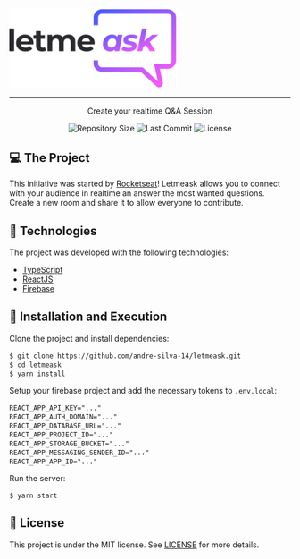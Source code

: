 <img alt="Letmeask - Create your realtime Q&A Session" title="Letmeask - Create your realtime Q&A Session" src=".github/logo.svg" style="width:300px; margin:0 auto;" />

<hr/>

<p align="center">Create your realtime Q&A Session</p>

<p align="center">
  <a href="#" style="text-decoration: none">
    <img alt="Repository Size" src="https://img.shields.io/github/repo-size/andre-silva-14/letmeask" />
  </a>

  <a href="#" style="text-decoration: none">
    <img alt="Last Commit" src="https://img.shields.io/github/last-commit/andre-silva-14/letmeask" />
  </a>

  <a href="LICENSE" style="text-decoration: none">
    <img alt="License" src="https://img.shields.io/github/license/andre-silva-14/letmeask?color=3FB913" />
  </a>
  
</p>

## :computer: The Project

This initiative was started by [Rocketseat](https://www.rocketseat.com.br/)! Letmeask allows you to connect with your audience in realtime an answer the most wanted questions. Create a new room and share it to allow everyone to contribute.

## :rocket: Technologies

The project was developed with the following technologies:

- [TypeScript](https://www.typescriptlang.org/)
- [ReactJS](https://reactjs.org)
- [Firebase](https://firebase.google.com)

## :electric_plug: Installation and Execution

Clone the project and install dependencies:

    $ git clone https://github.com/andre-silva-14/letmeask.git
    $ cd letmeask
    $ yarn install

Setup your firebase project and add the necessary tokens to `.env.local`:

```
REACT_APP_API_KEY="..."
REACT_APP_AUTH_DOMAIN="..."
REACT_APP_DATABASE_URL="..."
REACT_APP_PROJECT_ID="..."
REACT_APP_STORAGE_BUCKET="..."
REACT_APP_MESSAGING_SENDER_ID="..."
REACT_APP_APP_ID="..."
```

Run the server:

    $ yarn start

## :memo: License

This project is under the MIT license. See [LICENSE](LICENSE) for more details.
